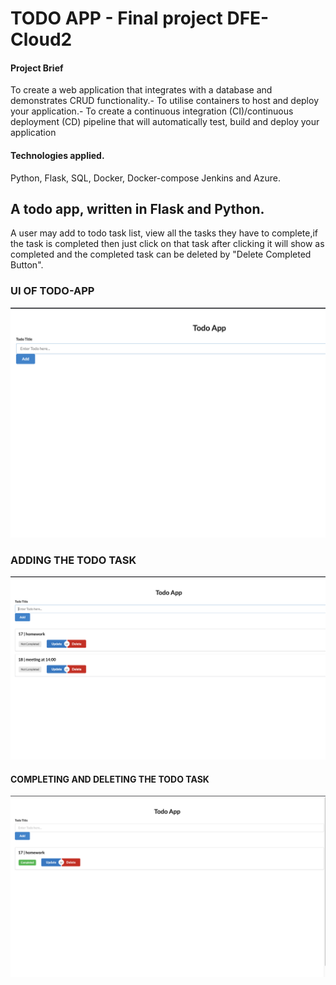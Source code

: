 # TODO APP - Final project DFE-Cloud2

#### Project Brief

To create a web application that integrates with a database and demonstrates CRUD functionality.- To utilise containers to host and deploy your application.- To create a continuous integration (CI)/continuous deployment (CD) pipeline that will automatically test, build and deploy your application

#### Technologies applied.
Python, Flask, SQL, Docker, Docker-compose Jenkins and Azure.

## A todo app, written in Flask and Python.

A user may add to todo task list, view all  the tasks they have to complete,if the task is completed then just click on that task after clicking it will show as completed and the completed task can be deleted by "Delete Completed Button".


### UI OF TODO-APP
![todoui](img/todo-app.png)

### ADDING THE TODO TASK 
![todoADD](img/todo-add.png)

#### COMPLETING AND DELETING THE TODO TASK
![tododelete](img/todo-delete.png)
